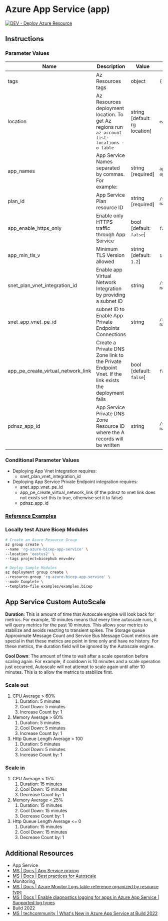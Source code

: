 # Azure App Service (app)

[![DEV - Deploy Azure Resource](https://github.com/ArtiomLK/azure-bicep-app-service/actions/workflows/dev.orchestrator.yml/badge.svg?branch=main&event=push)](https://github.com/ArtiomLK/azure-bicep-app-service/actions/workflows/dev.orchestrator.yml)

## Instructions

### Parameter Values

| Name                               | Description                                                                                          | Value                         | Examples                                                                                                                                               |
| ---------------------------------- | ---------------------------------------------------------------------------------------------------- | ----------------------------- | ------------------------------------------------------------------------------------------------------------------------------------------------------ |
| tags                               | Az Resources tags                                                                                    | object                        | `{ key: value }`                                                                                                                                       |
| location                           | Az Resources deployment location. To get Az regions run `az account list-locations -o table`         | string [default: rg location] | `eastus` \| `centralus` \| `westus` \| `westus2` \| `southcentralus`                                                                                   |
| app_names                          | App Service Names separated by commas. For example:                                                  | string [required]             | `applicationA` \| `applicationA,applicationB` \| `applicationA,applicationB,applicationC`                                                              |
| plan_id                            | App Service Plan resource ID                                                                         | string [required]             | `/subscriptions/xxxxxxxx-xxxx-xxxx-xxxx-xxxxxxxxxxxx/resourceGroups/rg-name/providers/Microsoft.Web/serverFarms/plan-name`                             |
| app_enable_https_only              | Enable only HTTPS traffic through App Service                                                        | bool [default: `false`]       | `false` \| `true`                                                                                                                                      |
| app_min_tls_v                      | Minimum TLS Version allowed                                                                          | string [default: `1.2`]       | `1.0` \| `1.1` \| `1.2`                                                                                                                                |
| snet_plan_vnet_integration_id      | Enable app Virtual Network Integration by providing a subnet ID                                      | string                        | `/subscriptions/xxxxxxxx-xxxx-xxxx-xxxx-xxxxxxxxxxxx/resourceGroups/rg-name/providers/Microsoft.Network/virtualNetworks/vnet-name/subnets/snet-name`   |
| snet_app_vnet_pe_id                | subnet ID to Enable App Private Endpoints Connections                                                | string                        | `/subscriptions/xxxxxxxx-xxxx-xxxx-xxxx-xxxxxxxxxxxx/resourceGroups/rg-name/providers/Microsoft.Network/virtualNetworks/vnet-name/subnets/snet-name`   |
| app_pe_create_virtual_network_link | Create a Private DNS Zone link to the Private Endpoint Vnet. If the link exists the deployment fails | bool [default: `false`]       | `false` \| `true`                                                                                                                                      |
| pdnsz_app_id                       | App Service Private DNS Zone Resource ID where the A records will be written                         | string                        | `/subscriptions/xxxxxxxx-xxxx-xxxx-xxxx-xxxxxxxxxxxx/resourceGroups/rg-name/providers/Microsoft.Network/privateDnsZones/privatelink.azurewebsites.net` |

### Conditional Parameter Values

- Deploying App Vnet Integration requires:
  - snet_plan_vnet_integration_id
- Deploying App Service Private Endpoint integration requires:
  - snet_app_vnet_pe_id
  - app_pe_create_virtual_network_link (if the pdnsz to vnet link does not exists set this to true, otherwise set it to false)
  - pdnsz_app_id

### [Reference Examples][1]

### Locally test Azure Bicep Modules

```bash
# Create an Azure Resource Group
az group create \
--name 'rg-azure-bicep-app-service' \
--location 'eastus2' \
--tags project=bicephub env=dev

# Deploy Sample Modules
az deployment group create \
--resource-group 'rg-azure-bicep-app-service' \
--mode Complete \
--template-file examples/examples.bicep
```

## App Service Custom AutoScale

**Duration**: This is amount of time that Autoscale engine will look back for metrics. For example, 10 minutes means that every time autoscale runs, it will query metrics for the past 10 minutes. This allows your metrics to stabilize and avoids reacting to transient spikes. The Storage queue Approximate Message Count and Service Bus Message Count metrics are special in that these metrics are point in time only and have no history. For these metrics, the duration field will be ignored by the Autoscale engine.

**Cool Down**: The amount of time to wait after a scale operation before scaling again. For example, if cooldown is 10 minutes and a scale operation just occurred, Autoscale will not attempt to scale again until after 10 minutes. This is to allow the metrics to stabilize first.

### Scale out

1. CPU Average > 60%
   1. Duration: 5 minutes
   2. Cool Down: 5 minutes
   3. Increase Count by: 1
2. Memory Average > 60%
   1. Duration: 5 minutes
   2. Cool Down: 5 minutes
   3. Increase Count by: 1
3. Http Queue Length Average > 100
   1. Duration: 5 minutes
   2. Cool Down: 5 minutes
   3. Increase Count by: 1

### Scale in

1. CPU Average < 15%
   1. Duration: 15 minutes
   2. Cool Down: 15 minutes
   3. Decrease Count by: 1
2. Memory Average < 25%
   1. Duration: 15 minutes
   2. Cool Down: 15 minutes
   3. Decrease Count by: 1
3. Http Queue Length Average <= 0
   1. Duration: 15 minutes
   2. Cool Down: 15 minutes
   3. Decrease Count by: 1

## Additional Resources

- App Service
- [MS | Docs | App Service pricing][3]
- [MS | Docs | Best practices for Autoscale][4]
- Monitoring
- [MS | Docs | Azure Monitor Logs table reference organized by resource type][5]
- [MS | Docs | Enable diagnostics logging for apps in Azure App Service | Supported log types][2]
- Build 2022
- [MS | techcommunity | What's New in Azure App Service at Build 2022][6]

[1]: ./examples/examples.bicep
[2]: https://docs.microsoft.com/en-us/azure/app-service/troubleshoot-diagnostic-logs
[3]: https://azure.microsoft.com/en-us/pricing/details/app-service/windows/
[4]: https://docs.microsoft.com/en-us/azure/azure-monitor/autoscale/autoscale-best-practices
[5]: https://docs.microsoft.com/en-us/azure/azure-monitor/reference/tables/tables-resourcetype
[6]: https://techcommunity.microsoft.com/t5/apps-on-azure-blog/what-s-new-in-azure-app-service-at-build-2022/ba-p/3407584
